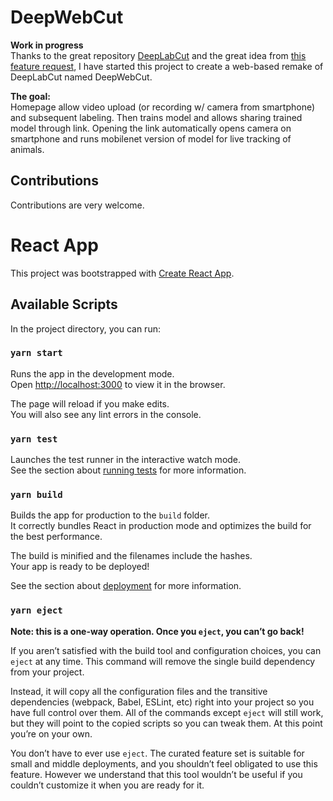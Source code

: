 # DeepWebCut
**Work in progress**  
Thanks to the great repository
[DeepLabCut](https://github.com/DeepLabCut/DeepLabCut) and the great idea from
[this feature request](https://github.com/DeepLabCut/DeepLabCut/issues/1129), I
have started this project to create a web-based remake of DeepLabCut named
DeepWebCut. 

**The goal:**  
Homepage allow video upload (or recording w/ camera from smartphone) and
subsequent labeling. Then trains model and allows sharing trained model through
link. Opening the link automatically opens camera on smartphone and runs
mobilenet version of model for live tracking of animals.

## Contributions
Contributions are very welcome.

# React App
This project was bootstrapped with [Create React App](https://github.com/facebook/create-react-app).

## Available Scripts
In the project directory, you can run:
### `yarn start`

Runs the app in the development mode.\
Open [http://localhost:3000](http://localhost:3000) to view it in the browser.

The page will reload if you make edits.\
You will also see any lint errors in the console.

### `yarn test`
Launches the test runner in the interactive watch mode.\
See the section about [running tests](https://facebook.github.io/create-react-app/docs/running-tests) for more information.

### `yarn build`
Builds the app for production to the `build` folder.\
It correctly bundles React in production mode and optimizes the build for the best performance.

The build is minified and the filenames include the hashes.\
Your app is ready to be deployed!

See the section about [deployment](https://facebook.github.io/create-react-app/docs/deployment) for more information.

### `yarn eject`

**Note: this is a one-way operation. Once you `eject`, you can’t go back!**

If you aren’t satisfied with the build tool and configuration choices, you can `eject` at any time. This command will remove the single build dependency from your project.

Instead, it will copy all the configuration files and the transitive dependencies (webpack, Babel, ESLint, etc) right into your project so you have full control over them. All of the commands except `eject` will still work, but they will point to the copied scripts so you can tweak them. At this point you’re on your own.

You don’t have to ever use `eject`. The curated feature set is suitable for small and middle deployments, and you shouldn’t feel obligated to use this feature. However we understand that this tool wouldn’t be useful if you couldn’t customize it when you are ready for it.

